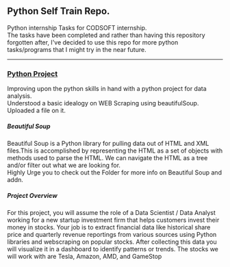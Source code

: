 ## Python Self Train Repo.  
Python internship Tasks for CODSOFT internship.  
The tasks have been completed and rather than having this repository forgotten after, I've decided to use this repo for more python tasks/programs that I might try in the near future.    

<hr>  


### [Python Project](https://www.coursera.org/learn/python-project-for-data-science/home/welcome)
Improving upon the python skills in hand with a python project for data analysis.  
Understood a basic idealogy on WEB Scraping using beautifulSoup.  
Uploaded a file on it.

##### Beautiful Soup  
Beautiful Soup is a Python library for pulling data out of HTML and XML files.This is accomplished by representing the HTML as a set of objects with methods used to parse the HTML. We can navigate the HTML as a tree and/or filter out what we are looking for.  
Highly Urge you to check out the Folder for more info on Beautiful Soup and addn.

##### Project Overview
For this project, you will assume the role of a Data Scientist / Data Analyst working for a new startup investment firm that helps customers invest their money in stocks. Your job is to extract financial data like historical share price and quarterly revenue reportings from various sources using Python libraries and webscraping on popular stocks. After collecting this data you will visualize it in a dashboard to identify patterns or trends. The stocks we will work with are Tesla, Amazon, AMD, and GameStop

